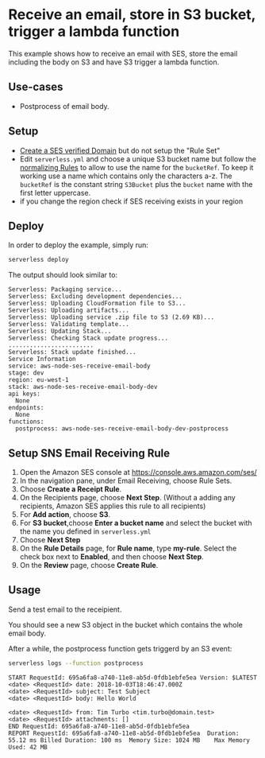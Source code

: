 <!--
title: AWS SES receive emails and process body 
description: This example shows how to process receiving emails, and have S3 trigger a lambda function.
layout: Doc
-->
# Receive an email, store in S3 bucket, trigger a lambda function

This example shows how to receive an email with SES, store the email including the body on S3 and have S3
trigger a lambda function.

## Use-cases

- Postprocess of email body.

## Setup

- [Create a SES verified Domain](https://docs.aws.amazon.com/ses/latest/DeveloperGuide/receiving-email-getting-started-verify.html) but do not setup the "Rule Set"
- Edit `serverless.yml` and choose a unique S3 bucket name but follow the [normalizing Rules](https://serverless.com/framework/docs/providers/aws/guide/resources#aws-cloudformation-resource-reference) to allow to use the name for the `bucketRef`. To keep it working use a name which  contains only the characters a-z. The `bucketRef` is the constant string `S3Bucket` plus the `bucket` name with the first letter uppercase.
- if you change the region check if SES receiving exists in your region

## Deploy

In order to deploy the example, simply run:

```bash
serverless deploy
```

The output should look similar to:

```
Serverless: Packaging service...
Serverless: Excluding development dependencies...
Serverless: Uploading CloudFormation file to S3...
Serverless: Uploading artifacts...
Serverless: Uploading service .zip file to S3 (2.69 KB)...
Serverless: Validating template...
Serverless: Updating Stack...
Serverless: Checking Stack update progress...
........................
Serverless: Stack update finished...
Service Information
service: aws-node-ses-receive-email-body
stage: dev
region: eu-west-1
stack: aws-node-ses-receive-email-body-dev
api keys:
  None
endpoints:
  None
functions:
  postprocess: aws-node-ses-receive-email-body-dev-postprocess

```

## Setup SNS Email Receiving Rule

1) Open the Amazon SES console at https://console.aws.amazon.com/ses/
2) In the navigation pane, under Email Receiving, choose Rule Sets.
3) Choose **Create a Receipt Rule**.
4) On the Recipients page, choose **Next Step**. (Without a adding any recipients, Amazon SES applies this rule to all recipients)
5) For **Add action**, choose **S3**.
6) For **S3 bucket**,choose **Enter a bucket name** and select the bucket with the name you defined in `serverless.yml`
7) Choose **Next Step**
8) On the **Rule Details** page, for **Rule name**, type **my-rule**. Select the check box next to **Enabled**, and then choose **Next Step**.
9) On the **Review** page, choose **Create Rule**.


## Usage

Send a test email to the receipient.

You should see a new S3 object in the bucket which contains the whole email body.

After a while, the postprocess function gets triggerd by an S3 event:

```bash
serverless logs --function postprocess
```

```
START RequestId: 695a6fa8-a740-11e8-ab5d-0fdb1ebfe5ea Version: $LATEST
<date> <RequestId> date: 2018-10-03T18:46:47.000Z
<date> <RequestId> subject: Test Subject
<date> <RequestId> body: Hello World

<date> <RequestId> from: Tim Turbo <tim.turbo@domain.test>
<date> <RequestId> attachments: []
END RequestId: 695a6fa8-a740-11e8-ab5d-0fdb1ebfe5ea
REPORT RequestId: 695a6fa8-a740-11e8-ab5d-0fdb1ebfe5ea  Duration: 55.12 ms Billed Duration: 100 ms  Memory Size: 1024 MB    Max Memory Used: 42 MB
```
